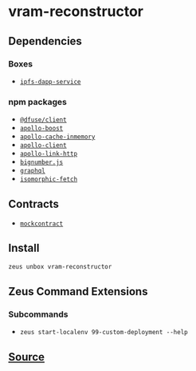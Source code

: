 
vram-reconstructor
====================







## Dependencies
### Boxes
* [`ipfs-dapp-service`](ipfs-dapp-service.md)
### npm packages
* [`@dfuse/client`](http://npmjs.com/package/@dfuse/client)
* [`apollo-boost`](http://npmjs.com/package/apollo-boost)
* [`apollo-cache-inmemory`](http://npmjs.com/package/apollo-cache-inmemory)
* [`apollo-client`](http://npmjs.com/package/apollo-client)
* [`apollo-link-http`](http://npmjs.com/package/apollo-link-http)
* [`bignumber.js`](http://npmjs.com/package/bignumber.js)
* [`graphql`](http://npmjs.com/package/graphql)
* [`isomorphic-fetch`](http://npmjs.com/package/isomorphic-fetch)

## Contracts
* [`mockcontract`](https://github.com/liquidapps-io/zeus-sdk/tree/master/boxes/groups/metaboxes/vram-reconstructor/contracts/eos/mockcontract)
## Install
```bash
zeus unbox vram-reconstructor
```



## Zeus Command Extensions

### Subcommands
* ```zeus start-localenv 99-custom-deployment --help```







## [Source](https://github.com/liquidapps-io/zeus-sdk/tree/master/boxes/groups/metaboxes/vram-reconstructor)